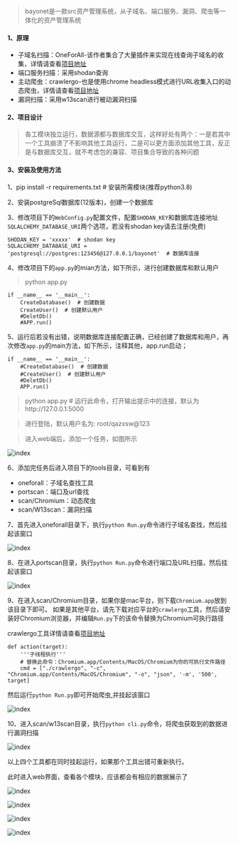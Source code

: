> bayonet是一款src资产管理系统，从子域名、端口服务、漏洞、爬虫等一体化的资产管理系统

#### 1、原理
- 子域名扫描：OneForAll-该作者集合了大量插件来实现在线查询子域名的收集，详情请查看[项目地址](https://github.com/shmilylty/OneForAll)
- 端口服务扫描：采用shodan查询
- 主动爬虫：crawlergo-也是使用chrome headless模式进行URL收集入口的动态爬虫，详情请查看[项目地址](https://github.com/0Kee-Team/crawlergohttps://github.com/0Kee-Team/crawlergo)
- 漏洞扫描：采用w13scan进行被动漏洞扫描

#### 2、项目设计
> 各工模块独立运行，数据源都与数据库交互，这样好处有两个：一是若其中一个工具崩溃了不影响其他工具运行，二是可以更方面添加其他工具，反正是与数据库交互，就不考虑包的兼容、项目集合导致的各种问题

#### 3、安装及使用方法

1、pip install -r requirements.txt # 安装所需模块(推荐python3.8)

2、安装postgreSql数据库(12版本)，创建一个数据库

3、修改项目下的`WebConfig.py`配置文件，配置`SHODAN_KEY`和数据库连接地址`SQLALCHEMY_DATABASE_URI`两个选项，若没有shodan key请去注册(免费)

```
SHODAN_KEY = 'xxxxx'  # shodan key
SQLALCHEMY_DATABASE_URI = 'postgresql://postgres:123456@127.0.0.1/bayonet'  # 数据库连接
```
4、修改项目下的`app.py`的mian方法，如下所示，进行创建数据库和默认用户

> python app.py

```
if __name__ == '__main__':
    CreateDatabase()  # 创建数据
    CreateUser()  # 创建默认用户
    #DeletDb()
    #APP.run()
```

5、运行后若没有出错，说明数据库连接配置正确，已经创建了数据库和用户，再次修改`app.py`的main方法，如下所示，注释其他，app.run启动；

```
if __name__ == '__main__':
    #CreateDatabase()  # 创建数据
    #CreateUser()  # 创建默认用户
    #DeletDb()
    APP.run()
```

> python app.py # 运行此命令，打开输出提示中的连接，默认为http://127.0.0.1:5000

> 进行登陆，默认用户名为: root/qazxsw@123

> 进入web端后，添加一个任务，如图所示

![index](https://github.com/CTF-MissFeng/bayonet/blob/master/doc/1.png)

6、添加完任务后进入项目下的tools目录，可看到有
- oneforall：子域名查找工具
- portscan：端口及url查找
- scan/Chromium：动态爬虫
- scan/W13scan：漏洞扫描

7、首先进入oneforall目录下，执行`python Run.py`命令进行子域名查找，然后挂起该窗口

![index](https://github.com/CTF-MissFeng/bayonet/blob/master/doc/2.png)

8、在进入portscan目录，执行`python Run.py`命令进行端口及URL扫描，然后挂起该窗口

![index](https://github.com/CTF-MissFeng/bayonet/blob/master/doc/3.png)

9、在进入scan/Chromium目录，如果你是mac平台，则下载`Chromium.app`放到该目录下即可。
如果是其他平台，请先下载对应平台的`crawlergo`工具，然后请安装好Chromium浏览器，并编辑`Run.py`下的该命令替换为Chromium可执行路径

crawlergo工具详情请查看[项目地址](https://github.com/0Kee-Team/crawlergohttps://github.com/0Kee-Team/crawlergo)

```
def action(target):
    '''子线程执行'''
    # 替换此命令：Chromium.app/Contents/MacOS/Chromium为你的可执行文件路径
    cmd = ["./crawlergo", "-c", "Chromium.app/Contents/MacOS/Chromium", "-o", "json", '-m', '500', target]
```
然后运行`python Run.py`即可开始爬虫,并挂起该窗口

![index](https://github.com/CTF-MissFeng/bayonet/blob/master/doc/4.png)

10、进入scan/w13scan目录，执行`python cli.py`命令，将爬虫获取到的数据进行漏洞扫描

![index](https://github.com/CTF-MissFeng/bayonet/blob/master/doc/5.png)

以上四个工具都在同时挂起运行，如果那个工具出错可重新执行。

此时进入web界面，查看各个模块，应该都会有相应的数据展示了

![index](https://github.com/CTF-MissFeng/bayonet/blob/master/doc/7.png)

![index](https://github.com/CTF-MissFeng/bayonet/blob/master/doc/8.png)

![index](https://github.com/CTF-MissFeng/bayonet/blob/master/doc/9.png)

![index](https://github.com/CTF-MissFeng/bayonet/blob/master/doc/10.png)
